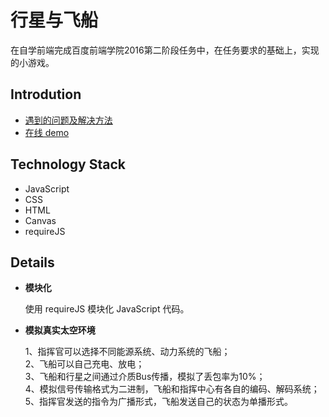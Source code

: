 # 行星与飞船
在自学前端完成百度前端学院2016第二阶段任务中，在任务要求的基础上，实现的小游戏。

## Introdution

* [遇到的问题及解决方法](https://github.com/chaos2171053/ife2016)
* [在线 demo](https://chaos2171053.github.io/ife2016/%E7%AC%AC%E4%BA%8C%E9%98%B6%E6%AE%B5%E4%BB%BB%E5%8A%A1/%E4%BB%BB%E5%8A%A128/task28.html)


## Technology Stack
- JavaScript
- CSS
- HTML
- Canvas
- requireJS

## Details

* **模块化**
    
    使用 requireJS 模块化 JavaScript 代码。

* **模拟真实太空环境**

    1、指挥官可以选择不同能源系统、动力系统的飞船；<br>
    2、飞船可以自己充电、放电；<br>
    3、飞船和行星之间通过介质Bus传播，模拟了丢包率为10%；<br>
    4、模拟信号传输格式为二进制，飞船和指挥中心有各自的编码、解码系统；<br>
    5、指挥官发送的指令为广播形式，飞船发送自己的状态为单播形式。
    

    
    


